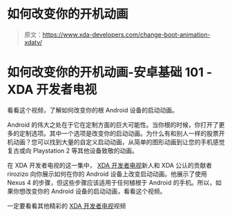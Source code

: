 # 如何改变你的开机动画

> 原文：<https://www.xda-developers.com/change-boot-animation-xdatv/>

# 如何改变你的开机动画-安卓基础 101 - XDA 开发者电视

看看这个视频，了解如何改变你的根 Android 设备的启动动画。

Android 的伟大之处在于它在定制方面的巨大可能性。当你根的时候，你打开了更多的定制选项。其中一个选项是改变你的启动动画。为什么有和别人一样的股票开机动画？您可以找到大量的自定义启动动画，从简单的图形动画到让您的手机感觉复古或向 Playstation 2 等其他设备致敬的动画。

在 XDA 开发者电视的这一集中， [XDA 开发者电视](http://www.xda-developers.com/xda-tv/ "XDA Developer TV Videos")新人和 XDA 公认的贡献者 rirozizo 向你展示如何在你的 Android 设备上改变启动动画。他展示了使用 Nexus 4 的步骤，但这些步骤应该适用于任何植根于 Android 的手机。所以，如果你想改变你的 Android 设备的启动动画，看看这个视频。

一定要看看其他精彩的 [XDA 开发者电视](http://www.xda-developers.com/xda-tv/ "XDA Developer TV")视频